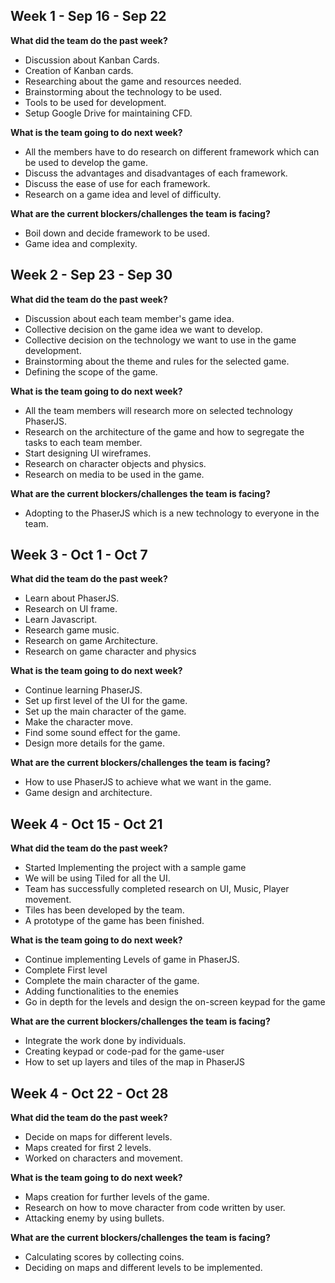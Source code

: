 ## Week 1 - Sep 16 - Sep 22
**What did the team do the past week?**
* Discussion about Kanban Cards.
* Creation of Kanban cards.
* Researching about the game and resources needed.
* Brainstorming about the technology to be used.
* Tools to be used for development.
* Setup Google Drive for maintaining CFD.

**What is the team going to do next week?**
* All the members have to do research on different framework which can be used to develop the game.
* Discuss the advantages and disadvantages of each framework.
* Discuss the ease of use for each framework.
* Research on a game idea and level of difficulty.

**What are the current blockers/challenges the team is facing?**
* Boil down and decide framework to be used.
* Game idea and complexity.



## Week 2 - Sep 23 - Sep 30
**What did the team do the past week?**
* Discussion about each team member's game idea.
* Collective decision on the game idea we want to develop.
* Collective decision on the technology we want to use in the game development.
* Brainstorming about the theme and rules for the selected game.
* Defining the scope of the game.

**What is the team going to do next week?**
* All the team members will research more on selected technology PhaserJS.
* Research on the architecture of the game and how to segregate the tasks to each team member.
* Start designing UI wireframes.
* Research on character objects and physics.
* Research on media to be used in the game.

**What are the current blockers/challenges the team is facing?**
* Adopting to the PhaserJS which is a new technology to everyone in the team.


## Week 3 - Oct 1 - Oct 7
**What did the team do the past week?**
* Learn about PhaserJS.
* Research on UI frame.
* Learn Javascript.
* Research game music.
* Research on game Architecture.
* Research on game character and physics

**What is the team going to do next week?**
* Continue learning PhaserJS.
* Set up first level of the UI for the game.
* Set up the main character of the game.
* Make the character move.
* Find some sound effect for the game.
* Design more details for the game.

**What are the current blockers/challenges the team is facing?**
* How to use PhaserJS to achieve what we want in the game.
* Game design and architecture.


## Week 4 - Oct 15 - Oct 21
**What did the team do the past week?**
* Started Implementing the project with a sample game
* We will be using Tiled for all the UI.
* Team has successfully completed research on UI, Music, Player movement.
* Tiles has been developed by the team.
* A prototype of the game has been finished.

**What is the team going to do next week?**
* Continue implementing Levels of game in PhaserJS.
* Complete First level
* Complete the main character of the game.
* Adding functionalities to the enemies
* Go in depth for the levels and design the on-screen keypad for the game

**What are the current blockers/challenges the team is facing?**
* Integrate the work done by individuals.
* Creating keypad or code-pad for the game-user
* How to set up layers and tiles of the map in PhaserJS


## Week 4 - Oct 22 - Oct 28
**What did the team do the past week?**
* Decide on maps for different levels.
* Maps created for first 2 levels.
* Worked on characters and movement.

**What is the team going to do next week?**
* Maps creation for further levels of the game.
* Research on how to move character from code written by user.
* Attacking enemy by using bullets.

**What are the current blockers/challenges the team is facing?**
* Calculating scores by collecting coins.
* Deciding on maps and different levels to be implemented.
